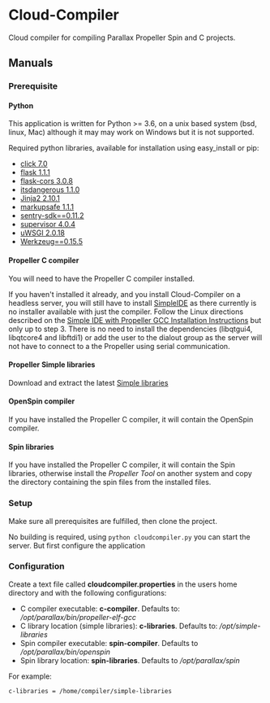 # Cloud-Compiler
Cloud compiler for compiling Parallax Propeller Spin and C projects.

## Manuals
### Prerequisite

#### Python
This application is written for Python >= 3.6, on a unix based system (bsd, linux, Mac) although it may may work on Windows but it is not supported.

Required python libraries, available for installation using easy_install or pip:

* [click 7.0](https://pypi.org/project/click/)
* [flask 1.1.1](https://pypi.org/project/Flask/)
* [flask-cors 3.0.8](https://pypi.org/project/Flask-Cors/)
* [itsdangerous 1.1.0](https://pypi.org/project/itsdangerous/)
* [Jinja2 2.10.1](https://pypi.org/project/Jinja2/)
* [markupsafe 1.1.1](https://pypi.org/project/MarkupSafe/)
* [sentry-sdk==0.11.2](https://pypi.org/project/sentry-sdk/)
* [supervisor 4.0.4](https://pypi.org/project/supervisor/)
* [uWSGI 2.0.18](https://pypi.org/project/uWSGI/)
* [Werkzeug==0.15.5](https://pypi.org/project/Werkzeug/)

#### Propeller C compiler
You will need to have the Propeller C compiler installed. 

If you haven't installed it already, and you install Cloud-Compiler on a headless server, you will still have to install [SimpleIDE](http://learn.parallax.com/propeller-c-set-simpleide/linux) as there currently is no installer available with just the compiler.
Follow the Linux directions described on the [Simple IDE with Propeller GCC Installation Instructions](https://d9d46cb6fc558ba1db5c3aa51f1eb3a56e713404.googledrive.com/host/0B8ruEl5BL0dfZzZfdHRiX2pYNm8/Installation_Instructions.pdf) but only up to step 3.
There is no need to install the dependencies (libqtgui4, libqtcore4 and libftdi1) or add the user to the dialout group as the server will not have to connect to a the Propeller using serial communication.
 
#### Propeller Simple libraries
Download and extract the latest [Simple libraries](http://learn.parallax.com/propeller-c-set-simpleide/update-your-learn-folder)

#### OpenSpin compiler
If you have installed the Propeller C compiler, it will contain the OpenSpin compiler.

#### Spin libraries
If you have installed the Propeller C compiler, it will contain the Spin libraries, otherwise install the *Propeller Tool* on another system and copy the directory containing the spin files from the installed files. 

### Setup
Make sure all prerequisites are fulfilled, then clone the project.

No building is required, using `python cloudcompiler.py` you can start the server. But first configure the application

### Configuration

Create a text file called **cloudcompiler.properties** in the users home directory and with the following configurations:
 
- C compiler executable: **c-compiler**. Defaults to: */opt/parallax/bin/propeller-elf-gcc*
- C library location (simple libraries): **c-libraries**. Defaults to: */opt/simple-libraries*
- Spin compiler executable: **spin-compiler**. Defaults to */opt/parallax/bin/openspin*
- Spin library location: **spin-libraries**. Defaults to */opt/parallax/spin*

For example:

```
c-libraries = /home/compiler/simple-libraries
```

